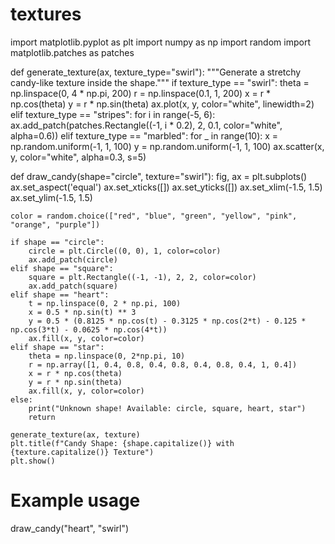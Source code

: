 # textures
import matplotlib.pyplot as plt
import numpy as np
import random
import matplotlib.patches as patches

def generate_texture(ax, texture_type="swirl"):
    """Generate a stretchy candy-like texture inside the shape."""
    if texture_type == "swirl":
        theta = np.linspace(0, 4 * np.pi, 200)
        r = np.linspace(0.1, 1, 200)
        x = r * np.cos(theta)
        y = r * np.sin(theta)
        ax.plot(x, y, color="white", linewidth=2)
    elif texture_type == "stripes":
        for i in range(-5, 6):
            ax.add_patch(patches.Rectangle((-1, i * 0.2), 2, 0.1, color="white", alpha=0.6))
    elif texture_type == "marbled":
        for _ in range(10):
            x = np.random.uniform(-1, 1, 100)
            y = np.random.uniform(-1, 1, 100)
            ax.scatter(x, y, color="white", alpha=0.3, s=5)

def draw_candy(shape="circle", texture="swirl"):
    fig, ax = plt.subplots()
    ax.set_aspect('equal')
    ax.set_xticks([])
    ax.set_yticks([])
    ax.set_xlim(-1.5, 1.5)
    ax.set_ylim(-1.5, 1.5)
    
    color = random.choice(["red", "blue", "green", "yellow", "pink", "orange", "purple"])
    
    if shape == "circle":
        circle = plt.Circle((0, 0), 1, color=color)
        ax.add_patch(circle)
    elif shape == "square":
        square = plt.Rectangle((-1, -1), 2, 2, color=color)
        ax.add_patch(square)
    elif shape == "heart":
        t = np.linspace(0, 2 * np.pi, 100)
        x = 0.5 * np.sin(t) ** 3
        y = 0.5 * (0.8125 * np.cos(t) - 0.3125 * np.cos(2*t) - 0.125 * np.cos(3*t) - 0.0625 * np.cos(4*t))
        ax.fill(x, y, color=color)
    elif shape == "star":
        theta = np.linspace(0, 2*np.pi, 10)
        r = np.array([1, 0.4, 0.8, 0.4, 0.8, 0.4, 0.8, 0.4, 1, 0.4])
        x = r * np.cos(theta)
        y = r * np.sin(theta)
        ax.fill(x, y, color=color)
    else:
        print("Unknown shape! Available: circle, square, heart, star")
        return
    
    generate_texture(ax, texture)
    plt.title(f"Candy Shape: {shape.capitalize()} with {texture.capitalize()} Texture")
    plt.show()

# Example usage
draw_candy("heart", "swirl")
